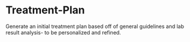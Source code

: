 # Treatment-Plan
Generate an initial treatment plan based off of general guidelines and lab result analysis- to be personalized and refined.
